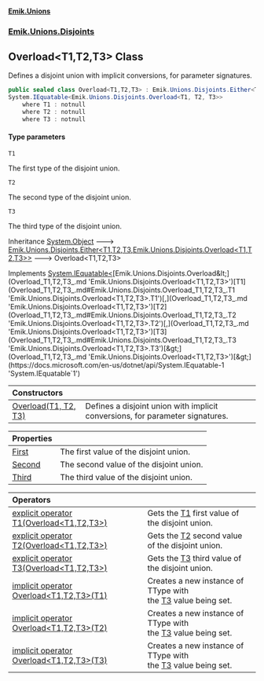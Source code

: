 #### [Emik.Unions](index.md 'index')
### [Emik.Unions.Disjoints](Emik.Unions.Disjoints.md 'Emik.Unions.Disjoints')

## Overload<T1,T2,T3> Class

Defines a disjoint union with implicit conversions, for parameter signatures.

```csharp
public sealed class Overload<T1,T2,T3> : Emik.Unions.Disjoints.Either<T1, T2, T3, Emik.Unions.Disjoints.Overload<T1, T2, T3>>,
System.IEquatable<Emik.Unions.Disjoints.Overload<T1, T2, T3>>
    where T1 : notnull
    where T2 : notnull
    where T3 : notnull
```
#### Type parameters

<a name='Emik.Unions.Disjoints.Overload_T1,T2,T3_.T1'></a>

`T1`

The first type of the disjoint union.

<a name='Emik.Unions.Disjoints.Overload_T1,T2,T3_.T2'></a>

`T2`

The second type of the disjoint union.

<a name='Emik.Unions.Disjoints.Overload_T1,T2,T3_.T3'></a>

`T3`

The third type of the disjoint union.

Inheritance [System.Object](https://docs.microsoft.com/en-us/dotnet/api/System.Object 'System.Object') &#129106; [Emik.Unions.Disjoints.Either&lt;](Either_T1,T2,T3,TType_.md 'Emik.Unions.Disjoints.Either<T1,T2,T3,TType>')[T1](Overload_T1,T2,T3_.md#Emik.Unions.Disjoints.Overload_T1,T2,T3_.T1 'Emik.Unions.Disjoints.Overload<T1,T2,T3>.T1')[,](Either_T1,T2,T3,TType_.md 'Emik.Unions.Disjoints.Either<T1,T2,T3,TType>')[T2](Overload_T1,T2,T3_.md#Emik.Unions.Disjoints.Overload_T1,T2,T3_.T2 'Emik.Unions.Disjoints.Overload<T1,T2,T3>.T2')[,](Either_T1,T2,T3,TType_.md 'Emik.Unions.Disjoints.Either<T1,T2,T3,TType>')[T3](Overload_T1,T2,T3_.md#Emik.Unions.Disjoints.Overload_T1,T2,T3_.T3 'Emik.Unions.Disjoints.Overload<T1,T2,T3>.T3')[,](Either_T1,T2,T3,TType_.md 'Emik.Unions.Disjoints.Either<T1,T2,T3,TType>')[Emik.Unions.Disjoints.Overload&lt;](Overload_T1,T2,T3_.md 'Emik.Unions.Disjoints.Overload<T1,T2,T3>')[T1](Overload_T1,T2,T3_.md#Emik.Unions.Disjoints.Overload_T1,T2,T3_.T1 'Emik.Unions.Disjoints.Overload<T1,T2,T3>.T1')[,](Overload_T1,T2,T3_.md 'Emik.Unions.Disjoints.Overload<T1,T2,T3>')[T2](Overload_T1,T2,T3_.md#Emik.Unions.Disjoints.Overload_T1,T2,T3_.T2 'Emik.Unions.Disjoints.Overload<T1,T2,T3>.T2')[,](Overload_T1,T2,T3_.md 'Emik.Unions.Disjoints.Overload<T1,T2,T3>')[T3](Overload_T1,T2,T3_.md#Emik.Unions.Disjoints.Overload_T1,T2,T3_.T3 'Emik.Unions.Disjoints.Overload<T1,T2,T3>.T3')[&gt;](Overload_T1,T2,T3_.md 'Emik.Unions.Disjoints.Overload<T1,T2,T3>')[&gt;](Either_T1,T2,T3,TType_.md 'Emik.Unions.Disjoints.Either<T1,T2,T3,TType>') &#129106; Overload<T1,T2,T3>

Implements [System.IEquatable&lt;](https://docs.microsoft.com/en-us/dotnet/api/System.IEquatable-1 'System.IEquatable`1')[Emik.Unions.Disjoints.Overload&lt;](Overload_T1,T2,T3_.md 'Emik.Unions.Disjoints.Overload<T1,T2,T3>')[T1](Overload_T1,T2,T3_.md#Emik.Unions.Disjoints.Overload_T1,T2,T3_.T1 'Emik.Unions.Disjoints.Overload<T1,T2,T3>.T1')[,](Overload_T1,T2,T3_.md 'Emik.Unions.Disjoints.Overload<T1,T2,T3>')[T2](Overload_T1,T2,T3_.md#Emik.Unions.Disjoints.Overload_T1,T2,T3_.T2 'Emik.Unions.Disjoints.Overload<T1,T2,T3>.T2')[,](Overload_T1,T2,T3_.md 'Emik.Unions.Disjoints.Overload<T1,T2,T3>')[T3](Overload_T1,T2,T3_.md#Emik.Unions.Disjoints.Overload_T1,T2,T3_.T3 'Emik.Unions.Disjoints.Overload<T1,T2,T3>.T3')[&gt;](Overload_T1,T2,T3_.md 'Emik.Unions.Disjoints.Overload<T1,T2,T3>')[&gt;](https://docs.microsoft.com/en-us/dotnet/api/System.IEquatable-1 'System.IEquatable`1')

| Constructors | |
| :--- | :--- |
| [Overload(T1, T2, T3)](Overload_T1,T2,T3_..ctor(T1,T2,T3).md 'Emik.Unions.Disjoints.Overload<T1,T2,T3>.Overload(T1, T2, T3)') | Defines a disjoint union with implicit conversions, for parameter signatures. |

| Properties | |
| :--- | :--- |
| [First](Overload_T1,T2,T3_.First().md 'Emik.Unions.Disjoints.Overload<T1,T2,T3>.First') | The first value of the disjoint union. |
| [Second](Overload_T1,T2,T3_.Second().md 'Emik.Unions.Disjoints.Overload<T1,T2,T3>.Second') | The second value of the disjoint union. |
| [Third](Overload_T1,T2,T3_.Third().md 'Emik.Unions.Disjoints.Overload<T1,T2,T3>.Third') | The third value of the disjoint union. |

| Operators | |
| :--- | :--- |
| [explicit operator T1(Overload&lt;T1,T2,T3&gt;)](Overload_T1,T2,T3_.op_Explicit(Overload).md 'Emik.Unions.Disjoints.Overload<T1,T2,T3>.op_Explicit T1(Emik.Unions.Disjoints.Overload<T1,T2,T3>)') | Gets the [T1](Overload_T1,T2,T3_.md#Emik.Unions.Disjoints.Overload_T1,T2,T3_.T1 'Emik.Unions.Disjoints.Overload<T1,T2,T3>.T1') first value of the disjoint union. |
| [explicit operator T2(Overload&lt;T1,T2,T3&gt;)](Overload_T1,T2,T3_.op_Explicit(Overload).md 'Emik.Unions.Disjoints.Overload<T1,T2,T3>.op_Explicit T2(Emik.Unions.Disjoints.Overload<T1,T2,T3>)') | Gets the [T2](Overload_T1,T2,T3_.md#Emik.Unions.Disjoints.Overload_T1,T2,T3_.T2 'Emik.Unions.Disjoints.Overload<T1,T2,T3>.T2') second value of the disjoint union. |
| [explicit operator T3(Overload&lt;T1,T2,T3&gt;)](Overload_T1,T2,T3_.op_Explicit(Overload).md 'Emik.Unions.Disjoints.Overload<T1,T2,T3>.op_Explicit T3(Emik.Unions.Disjoints.Overload<T1,T2,T3>)') | Gets the [T3](Overload_T1,T2,T3_.md#Emik.Unions.Disjoints.Overload_T1,T2,T3_.T3 'Emik.Unions.Disjoints.Overload<T1,T2,T3>.T3') third value of the disjoint union. |
| [implicit operator Overload&lt;T1,T2,T3&gt;(T1)](Overload_T1,T2,T3_.op_Implicit(T1).md 'Emik.Unions.Disjoints.Overload<T1,T2,T3>.op_Implicit Emik.Unions.Disjoints.Overload<T1,T2,T3>(T1)') | Creates a new instance of TType with<br/>the [T3](Overload_T1,T2,T3_.md#Emik.Unions.Disjoints.Overload_T1,T2,T3_.T3 'Emik.Unions.Disjoints.Overload<T1,T2,T3>.T3') value being set. |
| [implicit operator Overload&lt;T1,T2,T3&gt;(T2)](Overload_T1,T2,T3_.op_Implicit(T2).md 'Emik.Unions.Disjoints.Overload<T1,T2,T3>.op_Implicit Emik.Unions.Disjoints.Overload<T1,T2,T3>(T2)') | Creates a new instance of TType with<br/>the [T3](Overload_T1,T2,T3_.md#Emik.Unions.Disjoints.Overload_T1,T2,T3_.T3 'Emik.Unions.Disjoints.Overload<T1,T2,T3>.T3') value being set. |
| [implicit operator Overload&lt;T1,T2,T3&gt;(T3)](Overload_T1,T2,T3_.op_Implicit(T3).md 'Emik.Unions.Disjoints.Overload<T1,T2,T3>.op_Implicit Emik.Unions.Disjoints.Overload<T1,T2,T3>(T3)') | Creates a new instance of TType with<br/>the [T3](Overload_T1,T2,T3_.md#Emik.Unions.Disjoints.Overload_T1,T2,T3_.T3 'Emik.Unions.Disjoints.Overload<T1,T2,T3>.T3') value being set. |

